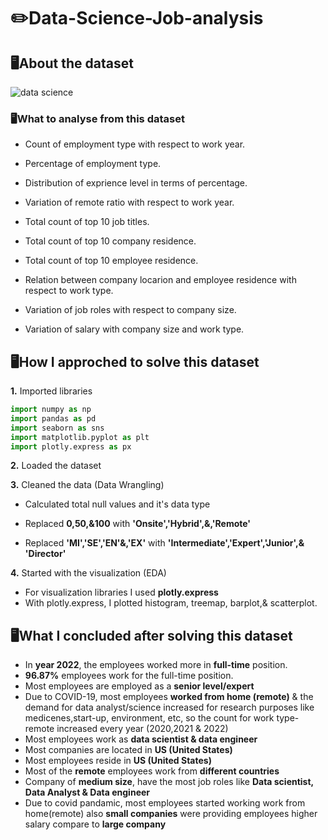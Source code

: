 # ✏️Data-Science-Job-analysis

## 🖥️About the dataset
![data science](https://user-images.githubusercontent.com/98269318/190690079-59799c12-2afc-4d78-9601-e17af8160ad5.png)

### 🖥️What to analyse from this dataset
  - Count of employment type with respect to work year.

  - Percentage of employment type.
  
  - Distribution of exprience level in terms of percentage.
  
  - Variation of remote ratio with respect to work year.
   
  - Total count of top 10 job titles.
  
  - Total count of top 10 company residence.
  
  - Total count of top 10 employee residence.
  
  - Relation between company locarion and employee residence with respect to work type.
  
  - Variation of job roles with respect to company size.
  
  - Variation of salary with company size and work type.
  
## 🖥️How I approched to solve this dataset
**1.** Imported libraries
``` python
import numpy as np
import pandas as pd
import seaborn as sns
import matplotlib.pyplot as plt
import plotly.express as px
```
**2.** Loaded the dataset

**3.** Cleaned the data (Data Wrangling)
- Calculated total null values and it's data type

- Replaced **0,50,&100** with **'Onsite','Hybrid',&,'Remote'**

- Replaced **'MI','SE','EN'&,'EX'** with **'Intermediate','Expert','Junior',& 'Director'**

**4.** Started with the visualization (EDA)
- For visualization libraries I used **plotly.express**
- With plotly.express, I plotted histogram, treemap, barplot,& scatterplot.

## 🖥️What I concluded after solving this dataset 
- In **year 2022**, the employees worked more in **full-time** position.
- **96.87%** employees work for the full-time position.
-  Most employees are employed as a **senior level/expert**
-  Due to COVID-19, most employees **worked from home (remote)** & the demand for data analyst/science increased for research purposes like medicenes,start-up, environment, etc, so the count for work type-remote increased every year (2020,2021 & 2022)
-  Most employees work as **data scientist & data engineer**
-  Most companies are located in **US (United States)**
-  Most employees reside in **US (United States)**
-  Most of the **remote** employees work from **different countries**
-  Company of **medium size**, have the most job roles like **Data scientist, Data Analyst & Data engineer**
-  Due to covid pandamic, most employees started working work from home(remote) also **small companies** were providing employees higher salary compare to **large company**

